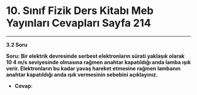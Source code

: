 # 10. Sınıf Fizik Ders Kitabı Meb Yayınları Cevapları Sayfa 214

---

**3.2 Soru**

**Soru: Bir elektrik devresinde serbest elektronların sürati yaklaşık olarak 10 4 m/s seviyesinde olmasına rağmen anahtar kapatıldığı anda lamba ışık verir. Elektronların bu kadar yavaş hareket etmesine rağmen lambanın anahtar kapatıldığı anda ışık vermesinin sebebini açıklayınız.**

-   **Cevap**: